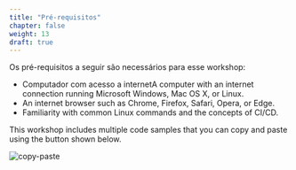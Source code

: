 ```yaml
---
title: "Pré-requisitos"
chapter: false
weight: 13
draft: true
---
```


Os pré-requisitos a seguir são necessários para esse workshop:

- Computador com acesso a internetA computer with an internet connection running Microsoft Windows, Mac OS X, or Linux.
- An internet browser such as Chrome, Firefox, Safari, Opera, or Edge.
- Familiarity with common Linux commands and the concepts of CI/CD.

This workshop includes multiple code samples that you can copy and paste using the button shown below.

![copy-paste](/images/copy-paste.png)
